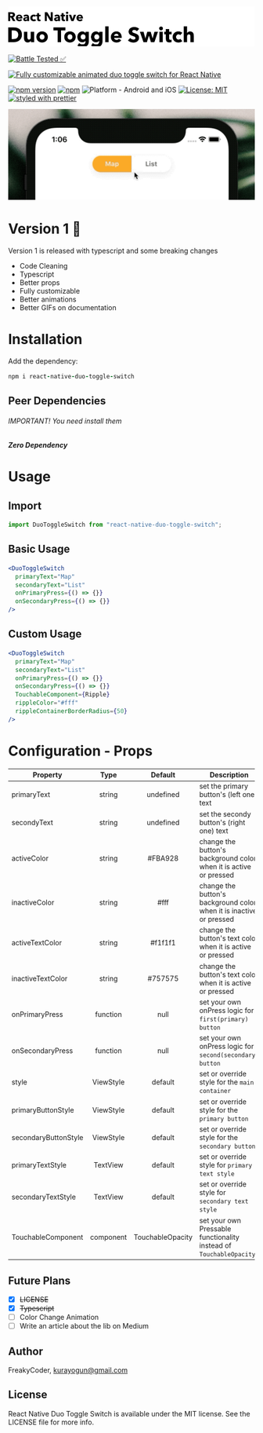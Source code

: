 <img alt="React Native Duo Toggle Switch" src="assets/logo.png" width="1050"/>

[![Battle Tested ✅](https://img.shields.io/badge/-Battle--Tested%20%E2%9C%85-03666e?style=for-the-badge)](https://github.com/WrathChaos/react-native-duo-toggle-switch)

[![Fully customizable animated duo toggle switch for React Native](https://img.shields.io/badge/-Fully%20customizable%20animated%20duo%20toggle%20switch%20for%20React%20Native-lightgrey?style=for-the-badge)](https://github.com/WrathChaos/react-native-duo-toggle-switch)

[![npm version](https://img.shields.io/npm/v/react-native-duo-toggle-switch.svg?style=for-the-badge)](https://www.npmjs.com/package/react-native-duo-toggle-switch)
[![npm](https://img.shields.io/npm/dt/react-native-duo-toggle-switch.svg?style=for-the-badge)](https://www.npmjs.com/package/react-native-duo-toggle-switch)
![Platform - Android and iOS](https://img.shields.io/badge/platform-Android%20%7C%20iOS-blue.svg?style=for-the-badge)
[![License: MIT](https://img.shields.io/badge/License-MIT-green.svg?style=for-the-badge)](https://opensource.org/licenses/MIT)
[![styled with prettier](https://img.shields.io/badge/styled_with-prettier-ff69b4.svg?style=for-the-badge)](https://github.com/prettier/prettier)

<p align="center">
  <img alt="React Native Duo Toggle Switch"
        src="assets/Screenshots/example.gif" />
</p>

# Version 1 🥰

Version 1 is released with typescript and some breaking changes

- Code Cleaning
- Typescript
- Better props
- Fully customizable
- Better animations
- Better GIFs on documentation

# Installation

Add the dependency:

```ruby
npm i react-native-duo-toggle-switch
```

## Peer Dependencies

###### IMPORTANT! You need install them

<b><i>Zero Dependency</i></b>

# Usage

## Import

```js
import DuoToggleSwitch from "react-native-duo-toggle-switch";
```

## Basic Usage

```jsx
<DuoToggleSwitch
  primaryText="Map"
  secondaryText="List"
  onPrimaryPress={() => {}}
  onSecondaryPress={() => {}}
/>
```

## Custom Usage

```jsx
<DuoToggleSwitch
  primaryText="Map"
  secondaryText="List"
  onPrimaryPress={() => {}}
  onSecondaryPress={() => {}}
  TouchableComponent={Ripple}
  rippleColor="#fff"
  rippleContainerBorderRadius={50}
/>
```

# Configuration - Props


| Property             |   Type    |     Default      | Description                                                         |
| -------------------- | :-------: | :--------------: | ------------------------------------------------------------------- |
| primaryText          |  string   |    undefined     | set the primary button's (left one) text                            |
| secondyText          |  string   |    undefined     | set the secondy button's (right one) text                           |
| activeColor          |  string   |     #FBA928      | change the button's background color when it is active or pressed   |
| inactiveColor        |  string   |       #fff       | change the button's background color when it is inactive or pressed |
| activeTextColor      |  string   |     #f1f1f1      | change the button's text color when it is active or pressed         |
| inactiveTextColor    |  string   |     #757575      | change the button's text color when it is active or pressed         |
| onPrimaryPress       | function  |       null       | set your own onPress logic for `first(primary) button`              |
| onSecondaryPress     | function  |       null       | set your own onPress logic for `second(secondary) button`           |
| style                | ViewStyle |     default      | set or override style for the `main container`                      |
| primaryButtonStyle   | ViewStyle |     default      | set or override style for the `primary button`                      |
| secondaryButtonStyle | ViewStyle |     default      | set or override style for the `secondary button`                    |
| primaryTextStyle     | TextView  |     default      | set or override style for `primary text style`                      |
| secondaryTextStyle   | TextView  |     default      | set or override style for `secondary text style`                    |
| TouchableComponent   | component | TouchableOpacity | set your own Pressable functionality instead of `TouchableOpacity`  |

## Future Plans

- [x] ~~LICENSE~~
- [x] ~~Typescript~~
- [ ] Color Change Animation
- [ ] Write an article about the lib on Medium

## Author

FreakyCoder, kurayogun@gmail.com

## License

React Native Duo Toggle Switch is available under the MIT license. See the LICENSE file for more info.
